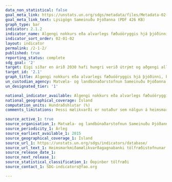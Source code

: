```yaml
---
data_non_statistical: false
goal_meta_link: https://unstats.un.org/sdgs/metadata/files/Metadata-02-01-02.pdf
goal_meta_link_text: Lýsigögn Sameinuðu Þjóðanna (PDF 426 KB)
graph_type: bar
indicator: 2.1.2
indicator_name: Algengi nokkurs eða alvarlegs fæðuóöryggis hjá þjóðinni, byggt á mælikvarða um fæðuóöryggi (FIES - Food Insecurity Experience Scale).
indicator_sort_order: 02-01-02
layout: indicator
permalink: /2-1-2/
published: true
reporting_status: complete
sdg_goal: '2'
target: Eigi síðar en árið 2030 hafi hungri verið útrýmt og aðgengi allra tryggt, einkum fátækra og fólks í viðkvæmri stöðu, þar á meðal ungbarna, að nægum, öruggum og næringarríkri fæðu allt árið um kring.
target_id: '2.1'
graph_title: Algengi nokkurs eða alvarlegs fæðuóöryggis hjá þjóðinni, byggt á mælikvarða um fæðuóöryggi (FIES - Food Insecurity Experience Scale).
un_custodian_agency: Matvæla- og landbúnaðarstofnun Sameinuðu Þjóðanna (FAO)
un_designated_tier: '1'

national_indicator_available: Algengi nokkurs eða alvarlegs fæðuóöryggis hjá þjóðinni, byggt á mælikvarða um fæðuóöryggi (FIES - Food Insecurity Experience Scale).
national_geographical_coverage: Ísland
computation_units: Hundraðshlutar (%)
comments_limitations: Þessi mælikvarði er notaður sem nálgun á heimsmarkmiðamælikvarða Sameinuðu Þjóðanna. Þar sem því má við komast er unnið að því að finna eða þróa íslensk gögn til að uppfylla forskrift Sameinuðu Þjóðanna. Þessi mælikvarði var ekki fundinn í samstarfi við sérfræðinga á þessu sviði.

source_active_1: true
source_organisation_1: Matvæla- og landbúnaðarstofnun Sameinuðu Þjóðanna (FAO)
source_periodicity_1: Árleg
source_earliest_available_1: 2015
source_geographical_coverage_1: Ísland
source_url_1: https://unstats.un.org/sdgs/indicators/database/
source_url_text_1: Heimsmarkmiðamælikvarðagagnabanki tölfræðistofnunar Sameinuðu Þjóðanna (UN STATS SDG Database)
source_release_date_1: 
source_next_release_1: 
source_statistical_classification_1: Óopinber tölfræði
source_contact_1: SDG-indicators@fao.org

---
```


